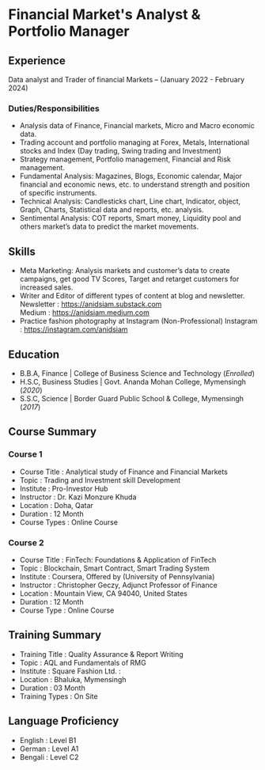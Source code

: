 # Financial Market's Analyst & Portfolio Manager
## Experience
Data analyst and Trader of financial Markets – (January 2022 - February 2024)
### Duties/Responsibilities
- Analysis data of Finance, Financial markets, Micro and Macro economic data.
- Trading account and portfolio managing at Forex, Metals, International 
  stocks and Index (Day trading, Swing trading and Investment)
- Strategy management, Portfolio management, Financial and Risk management.
- Fundamental Analysis: Magazines, Blogs, Economic calendar, Major financial 
  and economic news, etc. to understand strength and position of specific 
  instruments.
- Technical Analysis: Candlesticks chart, Line chart, Indicator, object, 
  Graph, Charts, Statistical data and reports, etc. analysis.
- Sentimental Analysis: COT reports, Smart money, Liquidity pool and others 
  market’s data to predict the market movements.

## Skills
- Meta Marketing: Analysis markets and customer’s data to create campaigns, 
  get good TV Scores, Target and retarget customers for increased sales.
- Writer and Editor of different types of content at blog and newsletter.                                                   
  Newsletter : https://anidsiam.substack.com                                                                                
  Medium : https://anidsiam.medium.com
- Practice fashion photography at Instagram (Non-Professional) 
  Instagram : https://instagram.com/anidsiam
  
## Education
- B.B.A, Finance | College of Business Science and Technology (_Enrolled_)
- H.S.C, Business Studies | Govt. Ananda Mohan College, Mymensingh (_2020_)
- S.S.C, Science | Border Guard Public School & College, Mymensingh (_2017_)

## Course Summary
### Course 1
- Course Title        : Analytical study of Finance and Financial Markets
- Topic               : Trading and Investment skill Development  
- Institute           : Pro-Investor Hub
- Instructor          : Dr. Kazi Monzure Khuda
- Location            : Doha, Qatar 
- Duration            : 12 Month
- Course Types        : Online Course
### Course 2
- Course Title      : FinTech: Foundations & Application of FinTech
- Topic               : Blockchain, Smart Contract, Smart Trading System
- Institute           : Coursera, Offered by (University of Pennsylvania)
- Instructor          : Christopher Geczy, Adjunct Professor of Finance
- Location            : Mountain View, CA 94040, United States
- Duration            : 12 Month
- Course Type         : Online Course

## Training Summary
- Training Title        : Quality Assurance & Report Writing
- Topic                 : AQL and Fundamentals of RMG
- Institute             : Square Fashion Ltd.			: 
- Location              : Bhaluka, Mymensingh 
- Duration              : 03 Month
- Training Types        : On Site

## Language Proficiency
- English : Level B1
- German  : Level A1
- Bengali : Level C2 
